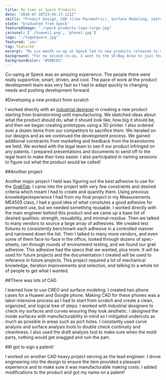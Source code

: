 ```yaml
---
title: My time at Speck Products
date: "2018-07-10T23:46:37.121Z"
skills: "Product Design, CAD (Creo Parametric), Surface Modeling, sketching, sourcing, talking to vendors"
state: "Graduated from Speck"
featuredImage: "./speck-products-logo-large.jpg"
carousel: ['./huawei1.png', 'phone1.jpg']
logo: "./logoSquare.jpg"
featured: 'yes'
tag: featured
excerpt: "My six-month co-op at Speck led to new products released to market, and a patent under my name."
background: "For my second co-op, I went to the SF/Bay Area to join the Speck team"
backgroundColor: "#5DBCD2"
---
```


Co-oping at Speck was an amazing experience. The people there were really supportive, smart, driven, and cool. The pace of work at the product development team was very fast so I had to adapt quickly to changing needs and pushing development forward.

#Developing a new product from scratch

I worked directly with an [industrial designer](https://www.instagram.com/sketchypat/) in creating a new product starting from brainstorming until manufacturing. We sketched ideas about what the product should do, what it should look like, how big it should be, and then we began creating prototypes using a 3D printer. I also ordered over a dozen items from our competitors to sacrifice them. We iterated on our designs and as we continued the development process. We gained additional constraints from marketing and feedback from the brainstorms we held. We worked with the legal team to see if our product infringed on any patents. I prepared presentations and documents to send off to the legal team to make their lives easier. I also participated in naming sessions to figure out what the product would be called!

##Another project

Another major project I held was figuring out the best adhesive to use for the [GrabTab](https://www.speckproducts.com/accessories/grabtab/SPK-GTAB.html?ranMID=40350&ranEAID=a1LgFw09t88&ranSiteID=a1LgFw09t88-H235_oQ__a_QrXcD3mWy9g&utm_source=2126220&utm_medium=Linkshare&siteID=a1LgFw09t88-H235_oQ__a_QrXcD3mWy9g). I came into the project with very few constraints and desired criteria which meant I had to create and quantify them. Using previous knowledge/experience I had from my final project in my Measurements ME4505 class, I had a good idea of what consitutes a good adhesive for permanent use, but we needed something reusable. I worked directly with the main engineer behind this product and we came up a base list of desired qualities: strength, resuability, and minimal-residue. Then we talked to many vendors to source a large array of adhesives. We created test fixtures to consistently benchmark each adhesive in a controlled manner and narrowed down the list. Then I talked to many more vendors, and even some of them face-to-face in the office, looked through dozens of spec-sheets, ran through rounds of environment testing, and we found our grail adhesive. This adhesive had the specs that we wanted, plus more. It will be used for future projects and the documentation I created will be used to referance in future projects. This project required a lot of mechanical knowledge, iteration improvements and selection, and talking to a whole lot of people to get what I wanted.

##There was lots of CAD

I learned how to use CREO and surface modeling. I created two phone cases for a Huawei and Google phone. Making CAD for these phones was a labor-intensive process as I had to start from scratch and create a clean, organized, and logical tree of steps. I worked with industrial designers to check my surfaces and curves ensuring they look aesthetic. I designed the inside surfaces with manufacturability in mind so I mitigated undercuts as much as possible in areas such as port holes. I constantly used curve analysis and surface analysis tools to double check continuity and cleanliness. I also used the draft analysis tool to make sure when the mold parts, nothing would get snagged and ruin the part. 

##I got to sign a patent!

I worked on another CAD heavy project serving as the lead engineer. I drove engineering into the design to ensure the item provided a pleasant experience and to make sure it was manufacturable making costs. I added modifications to the product and got my name on a patent!
